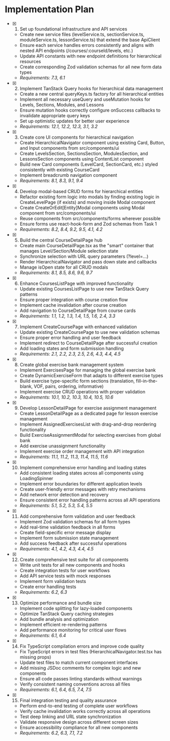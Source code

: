 # Implementation Plan

- [x] 1. Set up foundational infrastructure and API services
  - Create new service files (levelService.ts, sectionService.ts, moduleService.ts, lessonService.ts) that extend the base ApiClient
  - Ensure each service handles errors consistently and aligns with nested API endpoints (/courses/:courseId/levels, etc.)
  - Update API constants with new endpoint definitions for hierarchical resources
  - Create corresponding Zod validation schemas for all new form data types
  - _Requirements: 7.3, 6.1_

- [x] 2. Implement TanStack Query hooks for hierarchical data management
  - Create a new central queryKeys.ts factory for all hierarchical entities
  - Implement all necessary useQuery and useMutation hooks for Levels, Sections, Modules, and Lessons
  - Ensure mutation hooks correctly configure onSuccess callbacks to invalidate appropriate query keys
  - Set up optimistic updates for better user experience
  - _Requirements: 12.1, 12.2, 12.3, 3.1, 3.2_

- [x] 3. Create core UI components for hierarchical navigation
  - Create HierarchicalNavigator component using existing Card, Button, and Input components from src/components/ui
  - Create LevelsSection, SectionsSection, ModulesSection, and LessonsSection components using ContentList component
  - Build new Card components (LevelCard, SectionCard, etc.) styled consistently with existing CourseCard
  - Implement breadcrumb navigation component
  - _Requirements: 8.1, 8.3, 9.1, 9.4_

- [x] 4. Develop modal-based CRUD forms for hierarchical entities
  - Refactor existing form logic into modals by finding existing logic in CreateLevelPage (if exists) and moving inside Modal component
  - Create CreateOrEdit[Entity]Modal components using Modal component from src/components/ui
  - Reuse components from src/components/forms wherever possible
  - Ensure forms use react-hook-form and Zod schemas from Task 1
  - _Requirements: 8.2, 8.4, 9.2, 9.5, 4.1, 4.2_

- [x] 5. Build the central CourseDetailPage hub
  - Create main CourseDetailPage.tsx as the "smart" container that manages Level/Section/Module selection state
  - Synchronize selection with URL query parameters (?level=...)
  - Render HierarchicalNavigator and pass down state and callbacks
  - Manage isOpen state for all CRUD modals
  - _Requirements: 8.1, 8.5, 8.6, 9.6, 9.7_

- [x] 6. Enhance CoursesListPage with improved functionality
  - Update existing CoursesListPage to use new TanStack Query patterns
  - Ensure proper integration with course creation flow
  - Implement cache invalidation after course creation
  - Add navigation to CourseDetailPage from course cards
  - _Requirements: 1.1, 1.2, 1.3, 1.4, 1.5, 1.6, 2.4, 3.3_

- [x] 7. Implement CreateCoursePage with enhanced validation
  - Update existing CreateCoursePage to use new validation schemas
  - Ensure proper error handling and user feedback
  - Implement redirect to CourseDetailPage after successful creation
  - Add loading states and form submission handling
  - _Requirements: 2.1, 2.2, 2.3, 2.5, 2.6, 4.3, 4.4, 4.5_

- [x] 8. Create global exercise bank management system
  - Implement ExercisesPage for managing the global exercise bank
  - Create DynamicExerciseForm that adapts to different exercise types
  - Build exercise type-specific form sections (translation, fill-in-the-blank, VOF, pairs, ordering, informative)
  - Implement exercise CRUD operations with proper validation
  - _Requirements: 10.1, 10.2, 10.3, 10.4, 10.5, 10.6_

- [x] 9. Develop LessonDetailPage for exercise assignment management
  - Create LessonDetailPage as a dedicated page for lesson exercise management
  - Implement AssignedExercisesList with drag-and-drop reordering functionality
  - Build ExerciseAssignmentModal for selecting exercises from global bank
  - Add exercise unassignment functionality
  - Implement exercise order management with API integration
  - _Requirements: 11.1, 11.2, 11.3, 11.4, 11.5, 11.6_

- [x] 10. Implement comprehensive error handling and loading states
  - Add consistent loading states across all components using LoadingSpinner
  - Implement error boundaries for different application levels
  - Create user-friendly error messages with retry mechanisms
  - Add network error detection and recovery
  - Ensure consistent error handling patterns across all API operations
  - _Requirements: 5.1, 5.2, 5.3, 5.4, 5.5_

- [x] 11. Add comprehensive form validation and user feedback
  - Implement Zod validation schemas for all form types
  - Add real-time validation feedback in all forms
  - Create field-specific error message display
  - Implement form submission state management
  - Add success feedback after successful operations
  - _Requirements: 4.1, 4.2, 4.3, 4.4, 4.5_

- [x] 12. Create comprehensive test suite for all components
  - Write unit tests for all new components and hooks
  - Create integration tests for user workflows
  - Add API service tests with mock responses
  - Implement form validation tests
  - Create error handling tests
  - _Requirements: 6.2, 6.3_

- [x] 13. Optimize performance and bundle size


  - Implement code splitting for lazy-loaded components
  - Optimize TanStack Query caching strategies
  - Add bundle analysis and optimization
  - Implement efficient re-rendering patterns
  - Add performance monitoring for critical user flows
  - _Requirements: 6.1, 6.4_

- [x] 14. Fix TypeScript compilation errors and improve code quality
  - Fix TypeScript errors in test files (HierarchicalNavigator.test.tsx has missing props)
  - Update test files to match current component interfaces
  - Add missing JSDoc comments for complex logic and new components
  - Ensure all code passes linting standards without warnings
  - Verify consistent naming conventions across all files
  - _Requirements: 6.1, 6.4, 6.5, 7.4, 7.5_

- [x] 15. Final integration testing and quality assurance







  - Perform end-to-end testing of complete user workflows
  - Verify cache invalidation works correctly across all operations
  - Test deep linking and URL state synchronization
  - Validate responsive design across different screen sizes
  - Ensure accessibility compliance for all new components
  - _Requirements: 6.2, 6.3, 7.1, 7.2_